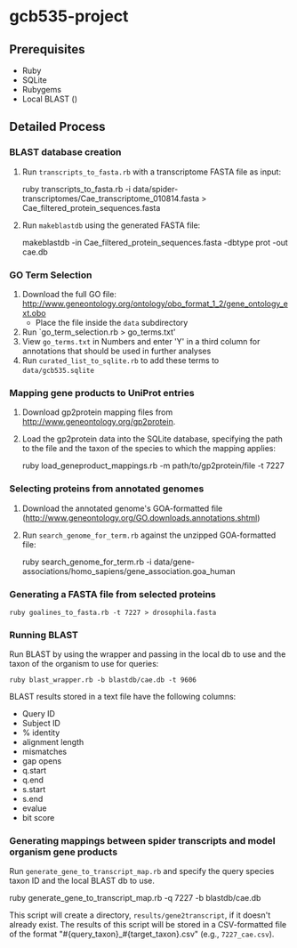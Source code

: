 # gcb535-project

## Prerequisites

- Ruby
- SQLite
- Rubygems
- Local BLAST ()

## Detailed Process

### BLAST database creation

1. Run `transcripts_to_fasta.rb` with a transcriptome FASTA file as input:

    ruby transcripts_to_fasta.rb -i data/spider-transcriptomes/Cae_transcriptome_010814.fasta > Cae_filtered_protein_sequences.fasta

2. Run `makeblastdb` using the generated FASTA file:

    makeblastdb -in Cae_filtered_protein_sequences.fasta -dbtype prot -out cae.db

### GO Term Selection

1. Download the full GO file: http://www.geneontology.org/ontology/obo_format_1_2/gene_ontology_ext.obo
   - Place the file inside the `data` subdirectory
2. Run `go_term_selection.rb > go_terms.txt'
3. View `go_terms.txt` in Numbers and enter 'Y' in a third column for annotations that should be used in further analyses
4. Run `curated_list_to_sqlite.rb` to add these terms to `data/gcb535.sqlite`

### Mapping gene products to UniProt entries

1. Download gp2protein mapping files from http://www.geneontology.org/gp2protein.
2. Load the gp2protein data into the SQLite database, specifying the path to the file and the taxon of the species to which the mapping applies:

    ruby load_geneproduct_mappings.rb -m path/to/gp2protein/file -t 7227

### Selecting proteins from annotated genomes

1. Download the annotated genome's GOA-formatted file (http://www.geneontology.org/GO.downloads.annotations.shtml)
2. Run `search_genome_for_term.rb` against the unzipped GOA-formatted file:

    ruby search_genome_for_term.rb  -i data/gene-associations/homo_sapiens/gene_association.goa_human

### Generating a FASTA file from selected proteins

    ruby goalines_to_fasta.rb -t 7227 > drosophila.fasta

### Running BLAST

Run BLAST by using the wrapper and passing in the local db to use and the taxon of the organism to use for queries:

    ruby blast_wrapper.rb -b blastdb/cae.db -t 9606

BLAST results stored in a text file have the following columns:
- Query ID
- Subject ID
- % identity
- alignment length
- mismatches
- gap opens
- q.start
- q.end
- s.start
- s.end
- evalue
- bit score

### Generating mappings between spider transcripts and model organism gene products

Run `generate_gene_to_transcript_map.rb` and specify the query species taxon ID and the local BLAST db to use.

   ruby generate_gene_to_transcript_map.rb -q 7227 -b blastdb/cae.db

This script will create a directory, `results/gene2transcript`, if it doesn't already exist. The results of this script will be stored in a CSV-formatted
file of the format "#{query_taxon}_#{target_taxon}.csv" (e.g., `7227_cae.csv`).
